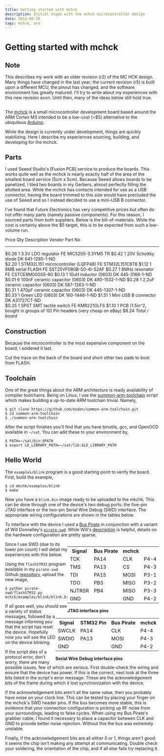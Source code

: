 ```yaml
---
title: Getting started with mchck
description: Initial steps with the mchck microcontroller design
date: 2012-06-25
tags: mchck, arm
---
```


# Getting started with mchck

## Note

This describes my work with an older revision (r2) of the MC HCK
design. Many things have changed in the last year; the current
revision (r5) is built upon a different MCU, the pinout has changed,
and the software environment has greatly matured. I'll try to write
about my experiences with this new revision soon. Until then, many of
the ideas below still hold true.


##
The [mchck](http://www.mchck.org/) is a small microcontroller
development board based around the ARM Cortex M3 intended to be a
low-cost (~$5) alternative to the ubiquitous
[Arduino](http://www.arduino.cc/).

While the design is currently under development, things are quickly
stabilizing. Here I describe my experiences sourcing, building, and
developing for the mchck.

## Parts

I used Seeed Studio's [Fusion PCB] service to produce the boards. This
works quite well as the mchck is nearly exactly half of the area of
the smallest board service (5cm x 5cm). Because Seeed allows boards to
be panelized, I tiled two boards in my Gerbers, almost perfectly
filling the allotted area. While the mchck has contacts intended for
use as a USB connector, having the board trimmed to this size would
have precluded the use of Seeed and so I instead decided to use a
mini-USB B connector.

I've found that Future Electronics has very competitive prices but
often do not offer many parts (namely passive components). For this
reason, I sourced parts from both suppliers. Below is the
bill-of-materials. While the cost is certainly above the $5 target,
this is to be expected from such a low-volume run.

Price    Qty      Description                           Vendor Part No
------   ----     -------------                         ------ ----------
$0.26    1        3.3V LDO regulator                    FE     MIC5205-3.3YM5 TR
$0.42    1        20V Schottky diode                    DK     641-1285-1-ND	
$2.20    1        STM32L151 microcontroller (LQFP48)    FE     STM32L151C8T6 
$1.12    1        8MB serial FLASH                      FE     SST25VF080B-50-4I-S2AF
$0.27    1        8MHz resonator                        FE     CSTCE8M00G55-R0
$0.13    1        10uH inductor (0603)                  DK     445-3166-1-ND	
$0.01    6        100nF ceramic capacitor (0603)        DK     490-1532-1-ND
$0.28    1        2.2uF ceramic capacitor (0603)        DK     587-1263-1-ND	
$0.31    1        470pF ceramic capacitor (0603)        DK     445-1307-1-ND	
$0.33    1        Green LED (0603)                      DK     160-1446-1-ND
$1.51    1        Mini USB B connector                  DK     A31727CT-ND	
$0.25    1        SPST SMT tactile switch               FE     KMR221GLFS
$1.10    1        PCB (1.5in^2, bought in groups of 10)
                  Pin headers (very cheap on eBay)
$8.24             *Total / board*

## Construction

Because the microcontroller is the most expensive component on the
board, I soldered it last.

Cut the trace on the back of the board and short other two pads to
boot from FLASH.

## Toolchain

One of the great things about the ARM architecture is ready
availability of compiler toolchains. Being on Linux, I use the
[summon-arm-toolchain](https://github.com/esden/summon-arm-toolchain)
script which makes building a up-to-date ARM toolchain trivial. Namely,

    $ git clone https://github.com/esden/summon-arm-toolchain.git
    $ cd summon-arm-toolchain
    $ ./summon-arm-toolchain
    
After the script finishes you'll find that you have binutils, gcc, and
OpenOCD available in `~/sat`. You can add these to your environment by,

    $ PATH=~/sat/bin:$PATH
    $ export LD_LIBRARY_PATH=~/sat/lib:$LD_LIBRARY_PATH
    
## Hello World

The `examples/blink` program is a good starting point to verify the board.
First, build the example,

    $ cd mkchk/examples/blink
    $ make

Now you have a `blink.bin` image ready to be uploaded to the mkchk.
This can be done through one of the device's two debug ports: the
five-pin JTAG interface or the two-pin Serial Wire Debug (SWD)
interface. The appropriate wiring configurations are shown in the
tables below.

To interface with the device I used a
[Bus Pirate](http://dangerousprototypes.com/docs/Bus_Pirate) in
conjunction with a variant of Will Donnelley's
[`pirate-swd`](http://www.willdonnelly.net/blog/bus-pirate-serial-wire/). While
Will's
[description](http://www.willdonnelly.net/blog/bus-pirate-serial-wire/)
is helpful, details on the hardware configuration are pretty sparse.

<div style="float:right;">
    <table>
        <tr><th>Signal</th><th>Bus Pirate</th><th>mchck</th></tr>
        <tr><td>TCK</td>   <td>PA14</td>  <td>CLK</td>  <td>P4-4</td></tr>
        <tr><td>TMS</td>   <td>PA13</td>  <td>CS</td>   <td>P4-3</td></tr>
        <tr><td>TDI</td>   <td>PA15</td>  <td>MOSI</td> <td>P3-1</td></tr>
        <tr><td>TDO</td>   <td>PB3</td>   <td>MISO</td> <td>P3-2</td></tr>
        <tr><td>NJTRSR</td><td>PB4</td>   <td>MISO</td> <td>P3-3</td></tr>
        <tr><td>GND</td>   <td></td>      <td>GND</td>  <td>P4-2</td></tr>
    </table>
    <b>JTAG interface pins</b>
</div>

<div style="float:right; background-color: grey50;">
    <table>
      <tr><th>Signal</th><th>STM32 Pin</th><th>Bus Pirate</th><th>mchck</th></tr>
      <tr><td>SWCLK</td> <td>PA14</td>  <td>CLK</td>  <td>P4-4</td></tr>
      <tr><td>SWDIO</td> <td>PA13</td>  <td>MOSI</td> <td>P4-3</td></tr>
      <tr><td>GND</td>   <td></td>      <td>GND</td>  <td>P4-2</td></tr>
    </table>
    <b>Serial Wire Debug interface pins</b>
</div>

Since I use SWD (due to its lower pin count) I will detail my
experiences with this below.


Using the `flashSTM32` program available in my `pirate-swd` Github
[repository](https://github.com/bgamari/pirate-swd), upload the new
image,

    $ python pirate-swd/flashSTM32.py mchck/examples/blink/blink.bin

If all goes well, you should see a variety of status messages,
followed by a message informing you that the script has reset the
device. Hopefully now you will see the LED on the device blinking.

If the script dies of a protocol error, don't worry, there are many
possible issues, few of which are serious. First double-check the
wiring and ensure that the device has power. If this is the correct,
next look at the three bits listed in the script's error
message. These are the acknowledgement bits of the frame during which
it lost synchronization with the device.

If the acknowledgement bits aren't all the same value, then you
probably have noise on your clock line. This can be tested by placing
your finger on the mchck's SWD header pins. If the bus becomes more
stable, this is evidence that your connection configuration is picking
up RF noise from your surroundings, leading to false cycles.  When
using my Bus Pirate's grabber cable, I found it necessary to place a
capacitor between CLK and GND to provide better noise
rejection. Without this the bus was extremely unstable.

Finally, if the acknowledgement bits are all either 0 or 1, things
aren't good; it seems the chip isn't making any attempt at
communicating. Double check your soldering, the orientation of the
chip, and if all else fails try replacing it. 
    
